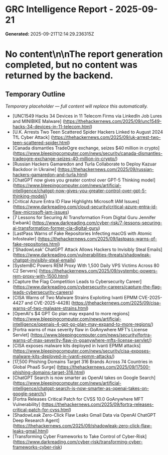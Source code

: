 # GRC Intelligence Report - 2025-09-21
**Generated:** 2025-09-21T12:14:29.236315Z
# No content\n\nThe report generation completed, but no content was returned by the backend.

## Temporary Outline
_Temporary placeholder — full content will replace this automatically._
- [UNC1549 Hacks 34 Devices in 11 Telecom Firms via LinkedIn Job Lures and MINIBIKE Malware] (https://thehackernews.com/2025/09/unc1549-hacks-34-devices-in-11-telecom.html)
- [U.K. Arrests Two Teen Scattered Spider Hackers Linked to August 2024 TfL Cyber Attack] (https://thehackernews.com/2025/09/uk-arrest-two-teen-scattered-spider.html)
- [Canada dismantles TradeOgre exchange, seizes $40 million in crypto] (https://www.bleepingcomputer.com/news/security/canada-dismantles-tradeogre-exchange-seizes-40-million-in-crypto/)
- [Russian Hackers Gamaredon and Turla Collaborate to Deploy Kazuar Backdoor in Ukraine] (https://thehackernews.com/2025/09/russian-hackers-gamaredon-and-turla.html)
- [ChatGPT now gives you greater control over GPT-5 Thinking model] (https://www.bleepingcomputer.com/news/artificial-intelligence/chatgpt-now-gives-you-greater-control-over-gpt-5-thinking-model/)
- [Critical Azure Entra ID Flaw Highlights Microsoft IAM Issues] (https://www.darkreading.com/cloud-security/critical-azure-entra-id-flaw-microsoft-iam-issues)
- [7 Lessons for Securing AI Transformation From Digital Guru Jennifer Ewbank] (https://www.darkreading.com/cyber-risk/7-lessons-securing-ai-transformation-former-cia-digital-guru)
- [LastPass Warns of Fake Repositories Infecting macOS with Atomic Infostealer] (https://thehackernews.com/2025/09/lastpass-warns-of-fake-repositories.html)
- ['ShadowLeak' ChatGPT Attack Allows Hackers to Invisibly Steal Emails] (https://www.darkreading.com/vulnerabilities-threats/shadowleak-chatgpt-invisibly-steal-emails)
- [SystemBC Powers REM Proxy With 1,500 Daily VPS Victims Across 80 C2 Servers] (https://thehackernews.com/2025/09/systembc-powers-rem-proxy-with-1500.html)
- [Capture the Flag Competition Leads to Cybersecurity Career] (https://www.darkreading.com/cybersecurity-careers/capture-the-flag-leads-cybersecurity-careers)
- [CISA Warns of Two Malware Strains Exploiting Ivanti EPMM CVE-2025-4427 and CVE-2025-4428] (https://thehackernews.com/2025/09/cisa-warns-of-two-malware-strains.html)
- [OpenAI's $4 GPT Go plan may expand to more regions] (https://www.bleepingcomputer.com/news/artificial-intelligence/openais-4-gpt-go-plan-may-expand-to-more-regions/)
- [Fortra warns of max severity flaw in GoAnywhere MFT’s License Servlet] (https://www.bleepingcomputer.com/news/security/fortra-warns-of-max-severity-flaw-in-goanywhere-mfts-license-servlet/)
- [CISA exposes malware kits deployed in Ivanti EPMM attacks] (https://www.bleepingcomputer.com/news/security/cisa-exposes-malware-kits-deployed-in-ivanti-epmm-attacks/)
- [17,500 Phishing Domains Target 316 Brands Across 74 Countries in Global PhaaS Surge] (https://thehackernews.com/2025/09/17500-phishing-domains-target-316.html)
- [ChatGPT Search is now smarter as OpenAI takes on Google Search] (https://www.bleepingcomputer.com/news/artificial-intelligence/chatgpt-search-is-now-smarter-as-openai-takes-on-google-search/)
- [Fortra Releases Critical Patch for CVSS 10.0 GoAnywhere MFT Vulnerability] (https://thehackernews.com/2025/09/fortra-releases-critical-patch-for-cvss.html)
- [ShadowLeak Zero-Click Flaw Leaks Gmail Data via OpenAI ChatGPT Deep Research Agent] (https://thehackernews.com/2025/09/shadowleak-zero-click-flaw-leaks-gmail.html)
- [Transforming Cyber Frameworks to Take Control of Cyber-Risk] (https://www.darkreading.com/cyber-risk/transforming-cyber-frameworks-cyber-risk)
